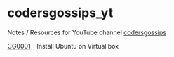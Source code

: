 # codersgossips_yt

Notes / Resources for YouTube channel [codersgossips](https://www.youtube.com/@codersgossips)

[CG0001](CG0001) - Install Ubuntu on Virtual box
